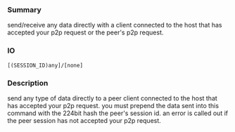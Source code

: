 ### Summary ###

send/receive any data directly with a client connected to the host that has accepted your p2p request or the peer's p2p request.

### IO ###

```[(SESSION_ID)any]/[none]```

### Description ###

send any type of data directly to a peer client connected to the host that has accepted your p2p request. you must prepend the data sent into this command with the 224bit hash the peer's session id. an error is called out if the peer session has not accepted your p2p request.